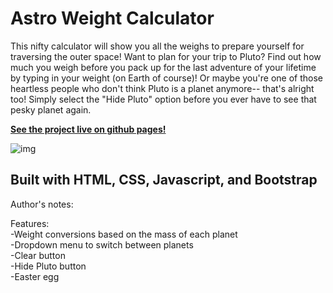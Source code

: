 # __Astro Weight Calculator__

This nifty calculator will show you all the weighs to prepare yourself for traversing the outer space! Want to plan for your trip to Pluto? Find out how much you weigh before you pack up for the last adventure of your lifetime by typing in your weight (on Earth of course)! Or maybe you're one of those heartless people who don't think Pluto is a planet anymore-- that's alright too! Simply select the "Hide Pluto" option before you ever have to see that pesky planet again.

[__See the project live on github pages!__](https://iychiang.github.io/startnow-web101-astro-weight-calculator/)

![img](https://vintagespace.files.wordpress.com/2011/11/pluto-science-class.gif)

Built with HTML, CSS, Javascript, and Bootstrap
---
Author's notes:



Features:  
-Weight conversions based on the mass of each planet  
-Dropdown menu to switch between planets  
-Clear button  
-Hide Pluto button  
-Easter egg  